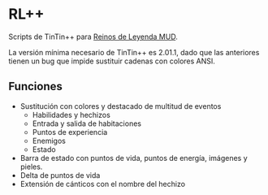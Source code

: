 # RL++

Scripts de TinTin++ para [Reinos de Leyenda MUD](http://www.reinosdeleyenda.es/).

La versión mínima necesario de TinTin++ es 2.01.1, dado que las anteriores tienen un bug que impide sustituir cadenas con colores ANSI.

## Funciones

* Sustitución con colores y destacado de multitud de eventos
    * Habilidades y hechizos
    * Entrada y salida de habitaciones
    * Puntos de experiencia
    * Enemigos
    * Estado
* Barra de estado con puntos de vida, puntos de energía, imágenes y pieles.
* Delta de puntos de vida
* Extensión de cánticos con el nombre del hechizo
